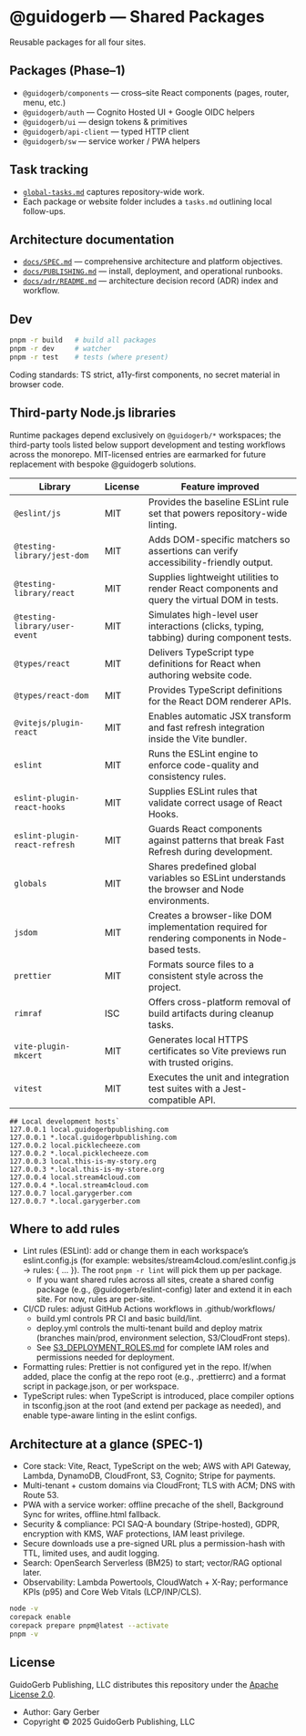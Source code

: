 # @guidogerb — Shared Packages

Reusable packages for all four sites.

## Packages (Phase–1)

- `@guidogerb/components` — cross–site React components (pages, router, menu, etc.)
- `@guidogerb/auth` — Cognito Hosted UI + Google OIDC helpers
- `@guidogerb/ui` — design tokens & primitives
- `@guidogerb/api-client` — typed HTTP client
- `@guidogerb/sw` — service worker / PWA helpers

## Task tracking

- [`global-tasks.md`](./global-tasks.md) captures repository-wide work.
- Each package or website folder includes a `tasks.md` outlining local follow-ups.

## Architecture documentation

- [`docs/SPEC.md`](./docs/SPEC.md) — comprehensive architecture and platform objectives.
- [`docs/PUBLISHING.md`](./docs/PUBLISHING.md) — install, deployment, and operational runbooks.
- [`docs/adr/README.md`](./docs/adr/README.md) — architecture decision record (ADR) index and workflow.

## Dev

```bash
pnpm -r build   # build all packages
pnpm -r dev     # watcher
pnpm -r test    # tests (where present)
```

Coding standards: TS strict, a11y-first components, no secret material in browser code.

## Third-party Node.js libraries

Runtime packages depend exclusively on `@guidogerb/*` workspaces; the third-party tools listed below support development and testing workflows across the monorepo. MIT-licensed entries are earmarked for future replacement with bespoke @guidogerb solutions.

| Library                       | License | Feature improved                                                                                 |
| ----------------------------- | ------- | ------------------------------------------------------------------------------------------------ |
| `@eslint/js`                  | MIT     | Provides the baseline ESLint rule set that powers repository-wide linting.                       |
| `@testing-library/jest-dom`   | MIT     | Adds DOM-specific matchers so assertions can verify accessibility-friendly output.               |
| `@testing-library/react`      | MIT     | Supplies lightweight utilities to render React components and query the virtual DOM in tests.    |
| `@testing-library/user-event` | MIT     | Simulates high-level user interactions (clicks, typing, tabbing) during component tests.         |
| `@types/react`                | MIT     | Delivers TypeScript type definitions for React when authoring website code.                      |
| `@types/react-dom`            | MIT     | Provides TypeScript definitions for the React DOM renderer APIs.                                 |
| `@vitejs/plugin-react`        | MIT     | Enables automatic JSX transform and fast refresh integration inside the Vite bundler.            |
| `eslint`                      | MIT     | Runs the ESLint engine to enforce code-quality and consistency rules.                            |
| `eslint-plugin-react-hooks`   | MIT     | Supplies ESLint rules that validate correct usage of React Hooks.                                |
| `eslint-plugin-react-refresh` | MIT     | Guards React components against patterns that break Fast Refresh during development.             |
| `globals`                     | MIT     | Shares predefined global variables so ESLint understands the browser and Node environments.      |
| `jsdom`                       | MIT     | Creates a browser-like DOM implementation required for rendering components in Node-based tests. |
| `prettier`                    | MIT     | Formats source files to a consistent style across the project.                                   |
| `rimraf`                      | ISC     | Offers cross-platform removal of build artifacts during cleanup tasks.                           |
| `vite-plugin-mkcert`          | MIT     | Generates local HTTPS certificates so Vite previews run with trusted origins.                    |
| `vitest`                      | MIT     | Executes the unit and integration test suites with a Jest-compatible API.                        |

```
## Local development hosts`
127.0.0.1 local.guidogerbpublishing.com
127.0.0.1 *.local.guidogerbpublishing.com
127.0.0.2 local.picklecheeze.com
127.0.0.2 *.local.picklecheeze.com
127.0.0.3 local.this-is-my-story.org
127.0.0.3 *.local.this-is-my-store.org
127.0.0.4 local.stream4cloud.com
127.0.0.4 *.local.stream4cloud.com
127.0.0.7 local.garygerber.com
127.0.0.7 *.local.garygerber.com
```

## Where to add rules

- Lint rules (ESLint): add or change them in each workspace’s eslint.config.js (for example: websites/stream4cloud.com/eslint.config.js → rules: { ... }). The root `pnpm -r lint` will pick them up per package.
  - If you want shared rules across all sites, create a shared config package (e.g., @guidogerb/eslint-config) later and extend it in each site. For now, rules are per-site.
- CI/CD rules: adjust GitHub Actions workflows in .github/workflows/
  - build.yml controls PR CI and basic build/lint.
  - deploy.yml controls the multi-tenant build and deploy matrix (branches main/prod, environment selection, S3/CloudFront steps).
  - See [S3_DEPLOYMENT_ROLES.md](docs/S3_DEPLOYMENT_ROLES.md) for complete IAM roles and permissions needed for deployment.
- Formatting rules: Prettier is not configured yet in the repo. If/when added, place the config at the repo root (e.g., .prettierrc) and a format script in package.json, or per workspace.
- TypeScript rules: when TypeScript is introduced, place compiler options in tsconfig.json at the root (and extend per package as needed), and enable type-aware linting in the eslint configs.

## Architecture at a glance (SPEC-1)

- Core stack: Vite, React, TypeScript on the web; AWS with API Gateway, Lambda, DynamoDB, CloudFront, S3, Cognito; Stripe for payments.
- Multi-tenant + custom domains via CloudFront; TLS with ACM; DNS with Route 53.
- PWA with a service worker: offline precache of the shell, Background Sync for writes, offline.html fallback.
- Security & compliance: PCI SAQ-A boundary (Stripe-hosted), GDPR, encryption with KMS, WAF protections, IAM least privilege.
- Secure downloads use a pre-signed URL plus a permission-hash with TTL, limited uses, and audit logging.
- Search: OpenSearch Serverless (BM25) to start; vector/RAG optional later.
- Observability: Lambda Powertools, CloudWatch + X-Ray; performance KPIs (p95) and Core Web Vitals (LCP/INP/CLS).

```bash
node -v
corepack enable
corepack prepare pnpm@latest --activate
pnpm -v
```

## License

GuidoGerb Publishing, LLC distributes this repository under the [Apache License 2.0](./LICENSE).

- Author: Gary Gerber
- Copyright © 2025 GuidoGerb Publishing, LLC
